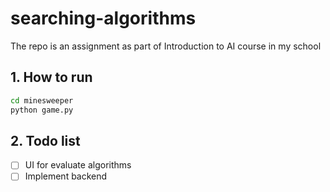# searching-algorithms
The repo is an assignment as part of Introduction to AI course in my school

## 1. How to run

```bash
cd minesweeper
python game.py
```

## 2. Todo list
- [ ] UI for evaluate algorithms
- [ ] Implement backend 